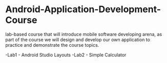 # Android-Application-Development-Course
lab-based course that will introduce mobile software developing arena, as part of the course we will design and develop our own application to practice and demonstrate the course topics.

-Lab1 - Android Studio Layouts
-Lab2 - Simple Calculator

